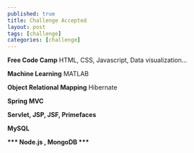 ```yaml
---
published: true
title: Challenge Accepted
layout: post
tags: [challenge]
categories: [challenge]
---
```


<b>Free Code Camp</b>  HTML, CSS, Javascript, Data visualization...

<b>Machine Learning</b> MATLAB

<b>Object Relational Mapping</b> Hibernate

<b>Spring MVC </b>

<b>Servlet, JSP, JSF, Primefaces</b>

<b>MySQL</b>

<b>*** Node.js , MongoDB ***</b>